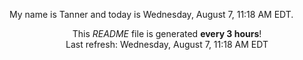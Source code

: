 My name is Tanner and today is Wednesday, August 7, 11:18 AM EDT.

<p align="center">This <i>README</i> file is generated <b>every 3 hours</b>!</br>Last refresh: Wednesday, August 7, 11:18 AM EDT<br /></p>
